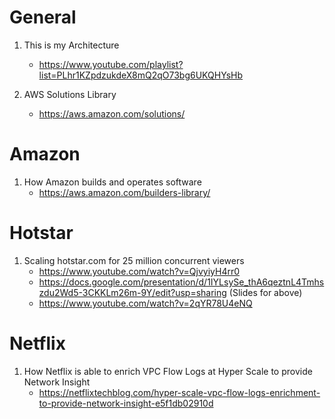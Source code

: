 
# General

1. This is my Architecture
    - https://www.youtube.com/playlist?list=PLhr1KZpdzukdeX8mQ2qO73bg6UKQHYsHb

1. AWS Solutions Library
    - https://aws.amazon.com/solutions/

# Amazon

1. How Amazon builds and operates software
    - https://aws.amazon.com/builders-library/

# Hotstar

1. Scaling hotstar.com for 25 million concurrent viewers
    - https://www.youtube.com/watch?v=QjvyiyH4rr0
    - https://docs.google.com/presentation/d/1IYLsySe_thA6qeztnL4Tmhszdu2Wd5-3CKKLm26m-9Y/edit?usp=sharing (Slides for above)
    - https://www.youtube.com/watch?v=2qYR78U4eNQ

# Netflix

1. How Netflix is able to enrich VPC Flow Logs at Hyper Scale to provide Network Insight
    - https://netflixtechblog.com/hyper-scale-vpc-flow-logs-enrichment-to-provide-network-insight-e5f1db02910d